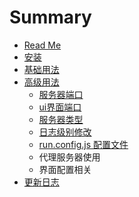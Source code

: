 # Summary

* [Read Me](README.md)
* [安装](docs/install.md)
* [基础用法](docs/base.md)
* [高级用法](docs/advance.md)
  * [服务器端口](docs/advance/port.md)
  * [ui界面端口](docs/advance/uiPort.md)
  * [服务器类型](docs/advance/serverType.md)
  * [日志级别修改](docs/advance/log.md)
  * [run.config.js 配置文件](docs/advance/runconfigjs.md)
  * 代理服务器使用
  * 界面配置相关
* [更新日志](docs/updateinfo.md)



